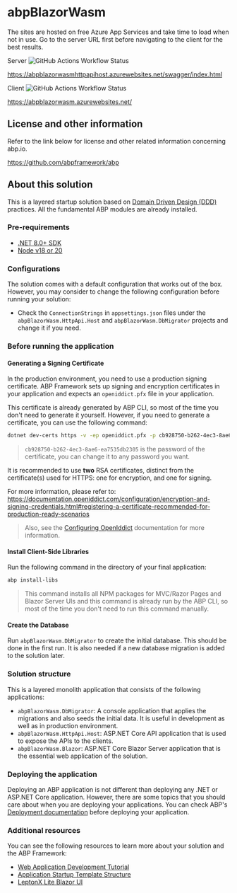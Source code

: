 # abpBlazorWasm

The sites are hosted on free Azure App Services and take time to load when not in use. Go to the server URL first before navigating to the client for the best results.

Server 
![GitHub Actions Workflow Status](https://img.shields.io/github/actions/workflow/status/donpotts/abpBlazorWasm/.github/workflows/abpblazorwasmhttpapihost.yml?logo=github)

https://abpblazorwasmhttpapihost.azurewebsites.net/swagger/index.html

Client 
![GitHub Actions Workflow Status](https://img.shields.io/github/actions/workflow/status/donpotts/abpBlazorWasm/.github/workflows/abpblazorwasm.yml?logo=github)

https://abpblazorwasm.azurewebsites.net/

## License and other information

Refer to the link below for license and other related information concerning abp.io.

https://github.com/abpframework/abp

## About this solution

This is a layered startup solution based on [Domain Driven Design (DDD)](https://docs.abp.io/en/abp/latest/Domain-Driven-Design) practices. All the fundamental ABP modules are already installed. 

### Pre-requirements

* [.NET 8.0+ SDK](https://dotnet.microsoft.com/download/dotnet)
* [Node v18 or 20](https://nodejs.org/en)

### Configurations

The solution comes with a default configuration that works out of the box. However, you may consider to change the following configuration before running your solution:

* Check the `ConnectionStrings` in `appsettings.json` files under the `abpBlazorWasm.HttpApi.Host` and `abpBlazorWasm.DbMigrator` projects and change it if you need.

### Before running the application

#### Generating a Signing Certificate

In the production environment, you need to use a production signing certificate. ABP Framework sets up signing and encryption certificates in your application and expects an `openiddict.pfx` file in your application.

This certificate is already generated by ABP CLI, so most of the time you don't need to generate it yourself. However, if you need to generate a certificate, you can use the following command:

```bash
dotnet dev-certs https -v -ep openiddict.pfx -p cb928750-b262-4ec3-8ae6-ea7535db2305
```

> `cb928750-b262-4ec3-8ae6-ea7535db2305` is the password of the certificate, you can change it to any password you want.

It is recommended to use **two** RSA certificates, distinct from the certificate(s) used for HTTPS: one for encryption, and one for signing.

For more information, please refer to: https://documentation.openiddict.com/configuration/encryption-and-signing-credentials.html#registering-a-certificate-recommended-for-production-ready-scenarios

> Also, see the [Configuring OpenIddict](https://docs.abp.io/en/abp/latest/Deployment/Configuring-OpenIddict#production-environment) documentation for more information.

#### Install Client-Side Libraries

Run the following command in the directory of your final application:

```bash
abp install-libs
```

> This command installs all NPM packages for MVC/Razor Pages and Blazor Server UIs and this command is already run by the ABP CLI, so most of the time you don't need to run this command manually.

#### Create the Database

Run `abpBlazorWasm.DbMigrator` to create the initial database. This should be done in the first run. It is also needed if a new database migration is added to the solution later.

### Solution structure

This is a layered monolith application that consists of the following applications:

* `abpBlazorWasm.DbMigrator`: A console application that applies the migrations and also seeds the initial data. It is useful in development as well as in production environment.
* `abpBlazorWasm.HttpApi.Host`: ASP.NET Core API application that is used to expose the APIs to the clients.
* `abpBlazorWasm.Blazor`: ASP.NET Core Blazor Server application that is the essential web application of the solution.

### Deploying the application

Deploying an ABP application is not different than deploying any .NET or ASP.NET Core application. However, there are some topics that you should care about when you are deploying your applications. You can check ABP's [Deployment documentation](https://docs.abp.io/en/abp/latest/Deployment/Index) before deploying your application.

### Additional resources

You can see the following resources to learn more about your solution and the ABP Framework:

* [Web Application Development Tutorial](https://docs.abp.io/en/abp/latest/Tutorials/Part-1)
* [Application Startup Template Structure](https://docs.abp.io/en/abp/latest/Startup-Templates/Application)
* [LeptonX Lite Blazor UI](https://docs.abp.io/en/abp/latest/Themes/LeptonXLite/Blazor?UI=Blazor)



